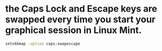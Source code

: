 # the Caps Lock and Escape keys are swapped every time you start your graphical session in Linux Mint.

```bash
setxkbmap -option caps:swapescape
```
